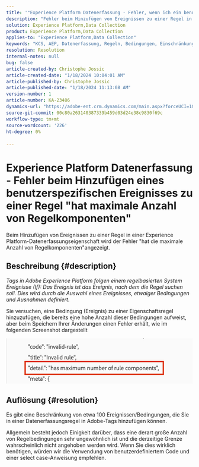 ```yaml
---
title: '"Experience Platform Datenerfassung - Fehler, wenn ich ein benutzerspezifisches Ereignis zu einer Regel hinzufüge "hat die maximale Anzahl von Regelkomponenten"'
description: "Fehler beim Hinzufügen von Ereignissen zu einer Regel in einer Experience Platform-Datenerfassungseigenschaft"
solution: Experience Platform,Data Collection
product: Experience Platform,Data Collection
applies-to: "Experience Platform,Data Collection"
keywords: "KCS, AEP, Datenerfassung, Regeln, Bedingungen, Einschränkungen, Beschränkungen, Tags"
resolution: Resolution
internal-notes: null
bug: false
article-created-by: Christophe Jossic
article-created-date: "1/18/2024 10:04:01 AM"
article-published-by: Christophe Jossic
article-published-date: "1/18/2024 11:13:08 AM"
version-number: 1
article-number: KA-23486
dynamics-url: "https://adobe-ent.crm.dynamics.com/main.aspx?forceUCI=1&pagetype=entityrecord&etn=knowledgearticle&id=24ca8be2-e8b5-ee11-a569-6045bd006704"
source-git-commit: 00c80a263140387339b459d03d24e38c9830f69c
workflow-type: tm+mt
source-wordcount: '226'
ht-degree: 0%

---
```


# Experience Platform Datenerfassung - Fehler beim Hinzufügen eines benutzerspezifischen Ereignisses zu einer Regel &quot;hat maximale Anzahl von Regelkomponenten&quot;


Beim Hinzufügen von Ereignissen zu einer Regel in einer Experience Platform-Datenerfassungseigenschaft wird der Fehler &quot;hat die maximale Anzahl von Regelkomponenten&quot;angezeigt.

## Beschreibung {#description}


*Tags in Adobe Experience Platform folgen einem regelbasierten System
<br>Ereignisse (If): Das Ereignis ist das Ereignis, nach dem die Regel suchen soll. Dies wird durch die Auswahl eines Ereignisses, etwaiger Bedingungen und Ausnahmen definiert.*

Sie versuchen, eine Bedingung (Ereignis) zu einer Eigenschaftsregel hinzuzufügen, die bereits eine hohe Anzahl dieser Bedingungen aufweist, aber beim Speichern Ihrer Änderungen einen Fehler erhält, wie im folgenden Screenshot dargestellt



![](assets/___b44cc885-f2b5-ee11-a569-6045bd006704___.png)


## Auflösung {#resolution}


Es gibt eine Beschränkung von etwa 100 Ereignissen/Bedingungen, die Sie in einer Datenerfassungsregel in Adobe-Tags hinzufügen können.

Allgemein besteht jedoch Einigkeit darüber, dass eine derart große Anzahl von Regelbedingungen sehr ungewöhnlich ist und die derzeitige Grenze wahrscheinlich nicht angehoben werden wird. Wenn Sie dies wirklich benötigen, würden wir die Verwendung von benutzerdefiniertem Code und einer select case-Anweisung empfehlen.
